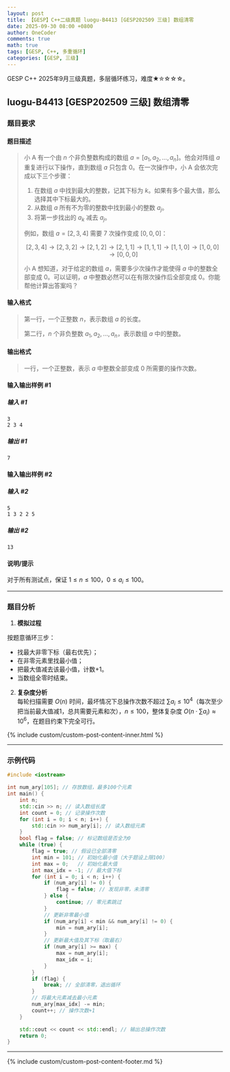 ```yaml
---
layout: post
title: 【GESP】C++二级真题 luogu-B4413 [GESP202509 三级] 数组清零
date: 2025-09-30 08:00 +0800
author: OneCoder
comments: true
math: true
tags: [GESP, C++, 多重循环]
categories: [GESP, 三级]
---
```

GESP C++ 2025年9月三级真题，多层循环练习，难度★✮☆☆☆。

<!--more-->

## luogu-B4413 [GESP202509 三级] 数组清零

### 题目要求

#### 题目描述

>小 A 有一个由 $n$ 个非负整数构成的数组 $a = [a_1, a_2, \ldots, a_n]$。他会对阵组 $a$ 重复进行以下操作，直到数组 $a$ 只包含 0。在一次操作中，小 A 会依次完成以下三个步骤：
>
>1. 在数组 $a$ 中找到最大的整数，记其下标为 $k$。如果有多个最大值，那么选择其中下标最大的。
>2. 从数组 $a$ 所有不为零的整数中找到最小的整数 $a_j$。
>3. 将第一步找出的 $a_k$ 减去 $a_j$。
>
>例如，数组 $a = [2, 3, 4]$ 需要 7 次操作变成 $[0, 0, 0]$：
>
>$$
>[2, 3, 4] \rightarrow [2, 3, 2] \rightarrow [2, 1, 2] \rightarrow [2, 1, 1] \rightarrow [1, 1, 1] \rightarrow [1, 1, 0] \rightarrow [1, 0, 0] \rightarrow [0, 0, 0]
>$$
>
>小 A 想知道，对于给定的数组 $a$，需要多少次操作才能使得 $a$ 中的整数全部变成 0。可以证明，$a$ 中整数必然可以在有限次操作后全部变成 0。你能帮他计算出答案吗？

#### 输入格式

>第一行，一个正整数 $n$，表示数组 $a$ 的长度。
>
>第二行，$n$ 个非负整数 $a_1, a_2, \ldots, a_n$，表示数组 $a$ 中的整数。

#### 输出格式

>一行，一个正整数，表示 $a$ 中整数全部变成 0 所需要的操作次数。

#### 输入输出样例 #1

##### 输入 #1

```plaintext
3
2 3 4
```

##### 输出 #1

```plaintext
7
```

#### 输入输出样例 #2

##### 输入 #2

```plaintext
5
1 3 2 2 5
```

##### 输出 #2

```plaintext
13
```

#### 说明/提示

对于所有测试点，保证 $1 \leq n \leq 100$，$0 \leq a_i \leq 100$。

---

### 题目分析

1. **模拟过程**  

按题意循环三步：

- 找最大非零下标（最右优先）；  
- 在非零元素里找最小值；  
- 把最大值减去该最小值，计数+1。  
- 当数组全零时结束。

2. **复杂度分析**  
   每轮扫描需要 $O(n)$ 时间，最坏情况下总操作次数不超过 $\sum a_i \le 10^4$（每次至少把当前最大值减1，总共需要元素和次），$n\le 100$，整体复杂度 $O(n\cdot\sum a_i)\approx 10^6$，在题目约束下完全可行。

{% include custom/custom-post-content-inner.html %}

---

### 示例代码

```cpp
#include <iostream>

int num_ary[105]; // 存放数组，最多100个元素
int main() {
    int n;
    std::cin >> n; // 读入数组长度
    int count = 0; // 记录操作次数
    for (int i = 0; i < n; i++) {
        std::cin >> num_ary[i]; // 读入数组元素
    }
    bool flag = false; // 标记数组是否全为0
    while (true) {
        flag = true; // 假设已全部清零
        int min = 101; // 初始化最小值（大于题设上限100）
        int max = 0;   // 初始化最大值
        int max_idx = -1; // 最大值下标
        for (int i = 0; i < n; i++) {
            if (num_ary[i] != 0) {
                flag = false; // 发现非零，未清零
            } else {
                continue; // 零元素跳过
            }
            // 更新非零最小值
            if (num_ary[i] < min && num_ary[i] != 0) {
                min = num_ary[i];
            }
            // 更新最大值及其下标（取最右）
            if (num_ary[i] >= max) {
                max = num_ary[i];
                max_idx = i;
            }
        }
        if (flag) {
            break; // 全部清零，退出循环
        }
        // 将最大元素减去最小元素
        num_ary[max_idx] -= min;
        count++; // 操作次数+1
    }

    std::cout << count << std::endl; // 输出总操作次数
    return 0;
}
```

---

{% include custom/custom-post-content-footer.md %}
